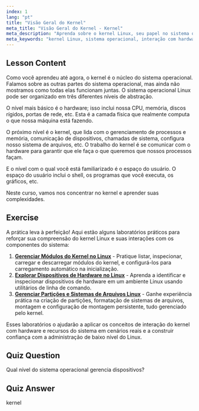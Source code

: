 ```yaml
---
index: 1
lang: "pt"
title: "Visão Geral do Kernel"
meta_title: "Visão Geral do Kernel - Kernel"
meta_description: "Aprenda sobre o kernel Linux, seu papel no sistema operacional e como ele interage com o hardware e o espaço do usuário. Entenda os componentes centrais do SO."
meta_keywords: "kernel Linux, sistema operacional, interação com hardware, espaço do usuário, tutorial Linux, guia para iniciantes"
---
```


## Lesson Content

Como você aprendeu até agora, o kernel é o núcleo do sistema operacional. Falamos sobre as outras partes do sistema operacional, mas ainda não mostramos como todas elas funcionam juntas. O sistema operacional Linux pode ser organizado em três diferentes níveis de abstração.

O nível mais básico é o hardware; isso inclui nossa CPU, memória, discos rígidos, portas de rede, etc. Esta é a camada física que realmente computa o que nossa máquina está fazendo.

O próximo nível é o kernel, que lida com o gerenciamento de processos e memória, comunicação de dispositivos, chamadas de sistema, configura nosso sistema de arquivos, etc. O trabalho do kernel é se comunicar com o hardware para garantir que ele faça o que queremos que nossos processos façam.

E o nível com o qual você está familiarizado é o espaço do usuário. O espaço do usuário inclui o shell, os programas que você executa, os gráficos, etc.

Neste curso, vamos nos concentrar no kernel e aprender suas complexidades.

## Exercise

A prática leva à perfeição! Aqui estão alguns laboratórios práticos para reforçar sua compreensão do kernel Linux e suas interações com os componentes do sistema:

1. **[Gerenciar Módulos do Kernel no Linux](https://labex.io/pt/labs/comptia-manage-kernel-modules-in-linux-590865)** - Pratique listar, inspecionar, carregar e descarregar módulos do kernel, e configurá-los para carregamento automático na inicialização.
2. **[Explorar Dispositivos de Hardware no Linux](https://labex.io/pt/labs/comptia-explore-hardware-devices-in-linux-590861)** - Aprenda a identificar e inspecionar dispositivos de hardware em um ambiente Linux usando utilitários de linha de comando.
3. **[Gerenciar Partições e Sistemas de Arquivos Linux](https://labex.io/pt/labs/comptia-manage-linux-partitions-and-filesystems-590845)** - Ganhe experiência prática na criação de partições, formatação de sistemas de arquivos, montagem e configuração de montagem persistente, tudo gerenciado pelo kernel.

Esses laboratórios o ajudarão a aplicar os conceitos de interação do kernel com hardware e recursos do sistema em cenários reais e a construir confiança com a administração de baixo nível do Linux.

## Quiz Question

Qual nível do sistema operacional gerencia dispositivos?

## Quiz Answer

kernel
